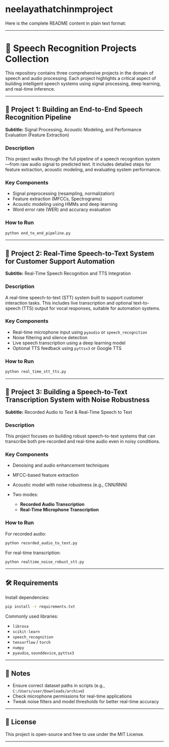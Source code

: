 # neelayathatchinmproject
Here is the complete README content in plain text format:

---

# 🎤 Speech Recognition Projects Collection

This repository contains three comprehensive projects in the domain of speech and audio processing. Each project highlights a critical aspect of building intelligent speech systems using signal processing, deep learning, and real-time inference.

---

## 📁 Project 1: Building an End-to-End Speech Recognition Pipeline

**Subtitle:** Signal Processing, Acoustic Modeling, and Performance Evaluation (Feature Extraction)

### Description

This project walks through the full pipeline of a speech recognition system—from raw audio signal to predicted text. It includes detailed steps for feature extraction, acoustic modeling, and evaluating system performance.

### Key Components

* Signal preprocessing (resampling, normalization)
* Feature extraction (MFCCs, Spectrograms)
* Acoustic modeling using HMMs and deep learning
* Word error rate (WER) and accuracy evaluation

### How to Run

```bash
python end_to_end_pipeline.py
```

---

## 📁 Project 2: Real-Time Speech-to-Text System for Customer Support Automation

**Subtitle:** Real-Time Speech Recognition and TTS Integration

### Description

A real-time speech-to-text (STT) system built to support customer interaction tasks. This includes live transcription and optional text-to-speech (TTS) output for vocal responses, suitable for automation systems.

### Key Components

* Real-time microphone input using `pyaudio` or `speech_recognition`
* Noise filtering and silence detection
* Live speech transcription using a deep learning model
* Optional TTS feedback using `pyttsx3` or Google TTS

### How to Run

```bash
python real_time_stt_tts.py
```

---

## 📁 Project 3: Building a Speech-to-Text Transcription System with Noise Robustness

**Subtitle:** Recorded Audio to Text & Real-Time Speech to Text

### Description

This project focuses on building robust speech-to-text systems that can transcribe both pre-recorded and real-time audio even in noisy conditions.

### Key Components

* Denoising and audio enhancement techniques
* MFCC-based feature extraction
* Acoustic model with noise robustness (e.g., CNN/RNN)
* Two modes:

  * **Recorded Audio Transcription**
  * **Real-Time Microphone Transcription**

### How to Run

For recorded audio:

```bash
python recorded_audio_to_text.py
```

For real-time transcription:

```bash
python realtime_noise_robust_stt.py
```

---

## 🛠 Requirements

Install dependencies:

```bash
pip install -r requirements.txt
```

Commonly used libraries:

* `librosa`
* `scikit-learn`
* `speech_recognition`
* `tensorflow` / `torch`
* `numpy`
* `pyaudio`, `sounddevice`, `pyttsx3`

---

## 📌 Notes

* Ensure correct dataset paths in scripts (e.g., `C:/Users/user/Downloads/archive`)
* Check microphone permissions for real-time applications
* Tweak noise filters and model thresholds for better real-time accuracy

---

## 📄 License

This project is open-source and free to use under the MIT License.

---



